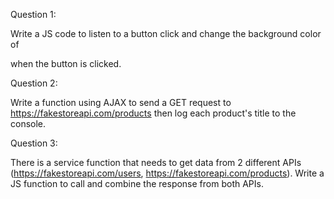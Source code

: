 Question 1:

Write a JS code to listen to a button click and change the background color of <div id="box"> when the button is clicked.

Question 2:

Write a function using AJAX to send a GET request to https://fakestoreapi.com/products then log each product's title to the console.

Question 3:

There is a service function that needs to get data from 2 different APIs (https://fakestoreapi.com/users, https://fakestoreapi.com/products). Write a JS function to call and combine the response from both APIs.